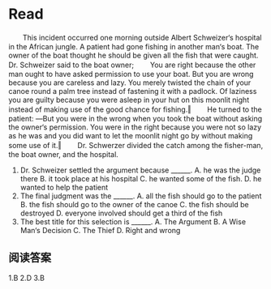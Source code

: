# Read

　　This incident occurred one morning outside Albert Schweizer‘s hospital in the African jungle. A patient had gone fishing in another man‘s boat. The owner of the boat thought he should be given all the fish that were caught. Dr. Schweizer said to the boat owner;
　　You are right because the other man ought to have asked permission to use your boat. But you are wrong because you are careless and lazy. You merely twisted the chain of your canoe round a palm tree instead of fastening it with a padlock. Of laziness you are guilty because you were asleep in your hut on this moonlit night instead of making use of the good chance for fishing.‖
　　He turned to the patient: ―But you were in the wrong when you took the boat without asking the owner‘s permission. You were in the right because you were not so lazy as he was and you did want to let the moonlit night go by without making some use of it.‖
　　Dr. Schwerzer divided the catch among the fisher-man, the boat owner, and the hospital.
1. Dr. Schweizer settled the argument because ______.
A. he was the judge there 
B. it took place at his hospital 
C. he wanted some of the fish. 
D. he wanted to help the patient
2. The final judgment was the ______.
A. all the fish should go to the patient
B. the fish should go to the owner of the canoe 
C. the fish should be destroyed
D. everyone involved should get a third of the fish
3. The best title for this selection is ______. 
A. The Argument B. A Wise Man‘s Decision C. The Thief D. Right and wrong
## 阅读答案
1.B
2.D
3.B
